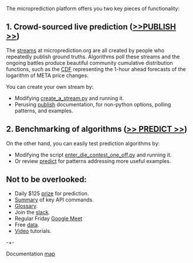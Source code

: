 The microprediction platform offers you two key pieces of functionality:

## 1. Crowd-sourced live prediction ([>>PUBLISH >>](https://microprediction.github.io/microprediction/publish.html))

The [streams](https://www.microprediction.org/browse_streams.html) at
microprediction.org are all created by people who repeatedly publish ground truths. Algorithms
poll these streams and the ongoing battles produce 
beautiful community cumulative distribution functions, such as the [CDF](https://www.microprediction.org/stream_dashboard.html?stream=faang_1&horizon=3555) representing the 1-hour ahead
forecasts of the logarithm of META price changes. 

You can create your own stream by:
 - Modifying [create_a_stream.py](https://github.com/microprediction/microprediction/blob/master/hello_world/create_a_stream.py) and running it. 
 - Perusing [publish](https://microprediction.github.io/microprediction/publish.html)  documentation, for non-python options, polling patterns, and examples.   

## 2. Benchmarking of algorithms ([>> PREDICT >>](https://microprediction.github.io/microprediction/predict.html))

On the other hand, you can easily test prediction algorithms by: 

 - Modifying the script
[enter_die_contest_one_off.py](https://github.com/microprediction/microprediction/blob/master/hello_world/enter_die_contest_one_off.py) and running it.
 - Or review [predict](https://microprediction.github.io/microprediction/predict.html) for patterns addressing more useful examples. 

## Not to be overlooked:

 - Daily $125 [prize](https://www.microprediction.com/competitions/daily) for prediction.  
 - [Summary](https://microprediction.github.io/microprediction/summary.html) of key API commands.
 - [Glossary](https://microprediction.github.io/microprediction/summary.html).
 - Join the [slack](https://microprediction.github.io/microprediction/slack.html). 
 - Regular Friday [Google Meet](https://microprediction.github.io/microprediction/meet.html)
 - Free [data](https://microprediction.github.io/microprediction/data.html). 
 - [Video](https://microprediction.github.io/microprediction/videos.html) tutorials. 
 
-+- 

Documentation [map](https://microprediction.github.io/microprediction/map.html)







